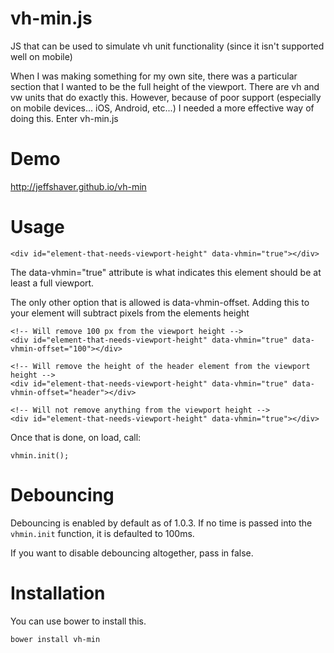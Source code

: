 vh-min.js
=========

JS that can be used to simulate vh unit functionality (since it isn't supported well on mobile)

When I was making something for my own site, there was a particular section that I wanted to be the full height of the viewport. There are vh and vw units that do exactly this. However, because of poor support (especially on mobile devices... iOS, Android, etc...) I needed a more effective way of doing this. Enter vh-min.js

Demo
====

http://jeffshaver.github.io/vh-min

Usage
=====

    <div id="element-that-needs-viewport-height" data-vhmin="true"></div>

The data-vhmin="true" attribute is what indicates this element should be at least a full viewport.

The only other option that is allowed is data-vhmin-offset. Adding this to your element will subtract pixels from the elements height

    <!-- Will remove 100 px from the viewport height -->
    <div id="element-that-needs-viewport-height" data-vhmin="true" data-vhmin-offset="100"></div>
    
    <!-- Will remove the height of the header element from the viewport height -->
    <div id="element-that-needs-viewport-height" data-vhmin="true" data-vhmin-offset="header"></div>
    
    <!-- Will not remove anything from the viewport height -->
    <div id="element-that-needs-viewport-height" data-vhmin="true"></div>

Once that is done, on load, call:

    vhmin.init();

Debouncing
==========

Debouncing is enabled by default as of 1.0.3. If no time is passed into the `vhmin.init` function, it is defaulted to 100ms.

If you want to disable debouncing altogether, pass in false.

Installation
============

You can use bower to install this.

    bower install vh-min

